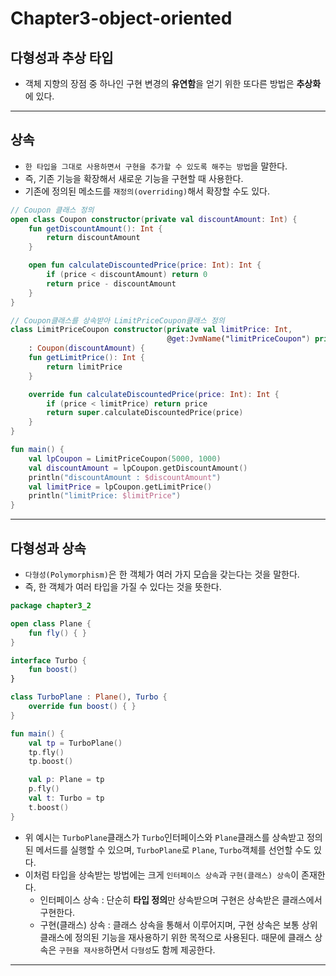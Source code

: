 # Chapter3-object-oriented

## 다형성과 추상 타입
- 객체 지향의 장점 중 하나인 구현 변경의 **유연함**을 얻기 위한 또다른 방법은 **추상화**에 있다.

---

## 상속
- `한 타입을 그대로 사용하면서 구현을 추가할 수 있도록 해주는 방법`을 말한다.
- 즉, 기존 기능을 확장해서 새로운 기능을 구현할 때 사용한다.
- 기존에 정의된 메소드를 `재정의(overriding)`해서 확장할 수도 있다.

```kotlin
// Coupon 클래스 정의
open class Coupon constructor(private val discountAmount: Int) {
    fun getDiscountAmount(): Int {
        return discountAmount
    }

    open fun calculateDiscountedPrice(price: Int): Int {
        if (price < discountAmount) return 0
        return price - discountAmount
    }
}

// Coupon클래스를 상속받아 LimitPriceCoupon클래스 정의
class LimitPriceCoupon constructor(private val limitPrice: Int,
                                   @get:JvmName("limitPriceCoupon") private val discountAmount: Int)
    : Coupon(discountAmount) {
    fun getLimitPrice(): Int {
        return limitPrice
    }

    override fun calculateDiscountedPrice(price: Int): Int {
        if (price < limitPrice) return price
        return super.calculateDiscountedPrice(price)
    }
}

fun main() {
    val lpCoupon = LimitPriceCoupon(5000, 1000)
    val discountAmount = lpCoupon.getDiscountAmount()
    println("discountAmount : $discountAmount")
    val limitPrice = lpCoupon.getLimitPrice()
    println("limitPrice: $limitPrice")
}
```

---

## 다형성과 상속
- `다형성(Polymorphism)`은 한 객체가 여러 가지 모습을 갖는다는 것을 말한다.
- 즉, 한 객체가 여러 타입을 가질 수 있다는 것을 뜻한다.
```kotlin
package chapter3_2

open class Plane {
    fun fly() { }
}

interface Turbo {
    fun boost()
}

class TurboPlane : Plane(), Turbo {
    override fun boost() { }
}

fun main() {
    val tp = TurboPlane()
    tp.fly()
    tp.boost()

    val p: Plane = tp
    p.fly()
    val t: Turbo = tp
    t.boost()
}
```
- 위 예시는 `TurboPlane`클래스가 `Turbo`인터페이스와 `Plane`클래스를 상속받고 정의된 메서드를 실행할 수 있으며, `TurboPlane`로 `Plane`, `Turbo`객체를 선언할 수도 있다. 
- 이처럼 타입을 상속받는 방법에는 크게 `인터페이스 상속`과 `구현(클래스) 상속`이 존재한다.
    - 인터페이스 상속 : 단순히 **타입 정의**만 상속받으며 구현은 상속받은 클래스에서 구현한다.
    - 구현(클래스) 상속 : 클래스 상속을 통해서 이루어지며, 구현 상속은 보통 상위 클래스에 정의된 기능을 재사용하기 위한 목적으로 사용된다. 때문에 클래스 상속은 `구현을 재사용`하면서 `다형성`도 함께 제공한다.

---

